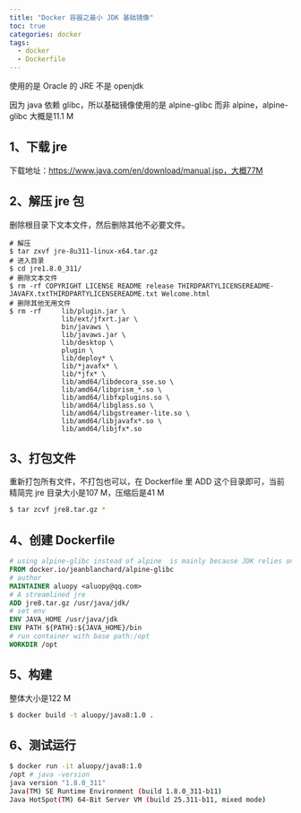 ```yaml
---
title: "Docker 容器之最小 JDK 基础镜像"
toc: true
categories: docker
tags:
  - docker
  - Dockerfile
---
```


使用的是 Oracle 的 JRE 不是 openjdk

因为 java 依赖 glibc，所以基础镜像使用的是 alpine-glibc 而非 alpine，alpine-glibc 大概是11.1 M

## 1、下载 jre

下载地址：https://www.java.com/en/download/manual.jsp，大概77M

## 2、解压 jre 包

删除根目录下文本文件，然后删除其他不必要文件。

```shell
# 解压
$ tar zxvf jre-8u311-linux-x64.tar.gz
# 进入目录
$ cd jre1.8.0_311/
# 删除文本文件
$ rm -rf COPYRIGHT LICENSE README release THIRDPARTYLICENSEREADME-JAVAFX.txtTHIRDPARTYLICENSEREADME.txt Welcome.html
# 删除其他无用文件
$ rm -rf     lib/plugin.jar \
             lib/ext/jfxrt.jar \
             bin/javaws \
             lib/javaws.jar \
             lib/desktop \
             plugin \
             lib/deploy* \
             lib/*javafx* \
             lib/*jfx* \
             lib/amd64/libdecora_sse.so \
             lib/amd64/libprism_*.so \
             lib/amd64/libfxplugins.so \
             lib/amd64/libglass.so \
             lib/amd64/libgstreamer-lite.so \
             lib/amd64/libjavafx*.so \
             lib/amd64/libjfx*.so
```

## 3、打包文件

重新打包所有文件，不打包也可以，在 Dockerfile 里 ADD 这个目录即可，当前精简完 jre 目录大小是107 M，压缩后是41 M

```bash
$ tar zcvf jre8.tar.gz *
```

## 4、创建 Dockerfile

```dockerfile
# using alpine-glibc instead of alpine  is mainly because JDK relies on glibc
FROM docker.io/jeanblanchard/alpine-glibc
# author
MAINTAINER aluopy <aluopy@qq.com>
# A streamlined jre
ADD jre8.tar.gz /usr/java/jdk/
# set env
ENV JAVA_HOME /usr/java/jdk
ENV PATH ${PATH}:${JAVA_HOME}/bin
# run container with base path:/opt
WORKDIR /opt
```

## 5、构建

整体大小是122 M

```bash
$ docker build -t aluopy/java8:1.0 .
```

## 6、测试运行

```bash
$ docker run -it aluopy/java8:1.0
/opt # java -version
java version "1.8.0_311"
Java(TM) SE Runtime Environment (build 1.8.0_311-b11)
Java HotSpot(TM) 64-Bit Server VM (build 25.311-b11, mixed mode)
```